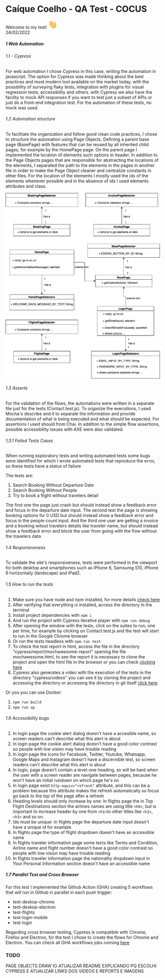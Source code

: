 # Caíque Coelho - QA Test - COCUS
Welcome to my test! <img src="https://github.com/CaiqueCoelho/CaiqueCoelho/blob/master/wave.gif" width="30px">   
24/02/2022

##### 1 Web Automation

###### 1.1 - Cypress

For web automation I chose Cypress in this case, writing the automation in javascript. The option for Cypress was made thinking about the best practices and most modern tool available on the market today, with the possibility of surveying flaky tests, integration with plugins for visual regression tests, accessibility and others. with Cypress we also have the facility to mock API responses if you want to test just a subset of APIs or just do a front-end integration test. For the automation of these tests, no mock was used.

###### 1.2 Automation structure

To facilitate the organization and follow good clean code practices, I chose to structure the automation using Page Objects.
Defining a parent base page (BasePage) with features that can be reused by all inherited child pages, for example by the HomePage page.
On the parent page I implemented the location of elements such options in header.
In addition to the Page Objects pages that are responsible for abstracting the locations of the elements, I separated the path to the elements in the pages in another file in order to make the Page Object cleaner and centralize constants in other files.
For the location of the elements I mostly used the ids of the elements whenever possible and in the absence of ids I used elements attributes and class.

<img src="https://github.com/CaiqueCoelho/qa-test-cocus/blob/main/qa-test-cocus.drawio.png" width="900px">

###### 1.3 Asserts

For the validation of the flows, the automations were written in a separate file just for the tests (Contact.test.js). To organize the executions, I used Mocha's describe and it to separate the information and provide documentation of what is being executed and what should be expected.
For assertions I used should from Chai.
In addition to the simple flow assertions, possible accessibility issues with AXE were also validated.

###### 1.3.1 Failed Tests Cases
When running exploratory tests and writing automated tests some bugs were identified for which I wrote automated tests that reproduce the error, so these tests have a status of failure

The tests are:
1. Search Booking Without Departure Date
2. Search Booking Without People
3. Try to book a flight without travelers detail

The first one the page just crash but should instead show a feedback error and focus in the departure date input. 
The second test the page is showing booking options for 0 USD but should instead show a feedback error and focus in the people count input. 
And the third one user are getting a invoice and a booking witout travelers details like traveler name, but should instead show a feedback error and block the user from going with the flow without the travelers data

###### 1.4 Responsiveness
To validate the site's responsiveness, tests were performed in the viewport for both desktop and smartphones such as iPhone 6, Samsumg S10, iPhone 6 horizontally (landscape) and iPad2.

###### 1.5 How to run the tests
1. Make sure you have node and npm installed, for more details [check here](https://docs.npmjs.com/downloading-and-installing-node-js-and-npm)
2. After verifying that everything is installed, access the directory in the terminal
3. Install project dependencies with `npm i`
4. And run the project with Cypress iterative player with `npm run debug`
5. After opening the window with the tests, click on the suites to run, one per time, for example by clicking on Contact.test.js and the test will start to run in the Google Chrome browser
6. Or run the tests headless with `npm run test`
7. To check the test report in html, access the file in the directory "cypress/report/mochawesome-report" opening the file mochawesome.html, to see the report it is necessary to clone the project and open the html file in the browser or you can check [clicking here](https://caiquecoelho.github.io/qa-test-cocus/mochawesome-report/mochawesome.html)
8. Cypress also generates a video with the execution of the tests in the directory "cypress/videos" you can see it by cloning the project and accessing the directory or accessing the directory in git itself [click here](https://github.com/CaiqueCoelho/qa-test-cocus/tree/main/cypress/videos)

Or you you can use Docker:
1. `npm run build`
2. `npm run up`

###### 1.6 Accessibility bugs
1. In login page the cookie alert dialog doesn't have a accesible name, so screen readers can't describe what this alert is about
2. In login page the cookie alert dialog doesn't have a good color contrast so people with low vision may have trouble reading
3. In login page the icons for Facebook, Twitter, Youtube, Whatsapp, Google Maps and Instagram doesn't have a discernible test, so screen readers can't describe what this alert is about
4. In login, page doesn't contain a level-one heading, so will be hard when the user with a screen reader are navigate between pages, because he won't have an initial rundown on which page he's on
5. In login page exist `http-equiv="refresh"` attribute, and this can be a problem because this attribute makes the refresh automatically so focus go back to the top of the page after a refresh
6. Heading levels should only increase by one: In flights page the in Top Flight Destinations section the airlines names are using title `<h6>`, but is important to increase header by one from `<h1>`to other titles like `<h2>`, `<h3>` and so on.
7. Ids must be unique: In flights page the departure date input doesn't have a unique id for example
8. In flights page the type of flight dropdown doesn't have an accessible name
9. In flights traveler information page some texts like Terms and Condition, Airline name and flight number doesn't have a good color contrast so people with low vision may have trouble reading
10. In flights traveler information page the nationality dropdown input in Your Personal Information section doesn't have an accessible name

##### 1.7 Parallel Test and Cross Browser
For this test I implemented the Github Action (GHA) creating 5 workflows that will run in Github in parallel in each push trigger:

- test-deskop-chrome
- test-deskop-electron
- test-flights
- test-login-mobile
- test-login

Regarding cross browser testing, Cypress is compatible with Chrome, Firefox and Electron, for the test I chose to create the flows for Chrome and Electron.
You can check all GHA workflows jobs running [here](https://github.com/CaiqueCoelho/qa-test-cocus/actions) 

### TODO
PAGE OBJECTS DRAW IO
ATUALIZAR README EXPLICANDO PQ ESCOLHI CYPRESS E ATUALIZAR LINKS DOS VIDEOS E REPORTS E IMAGENS